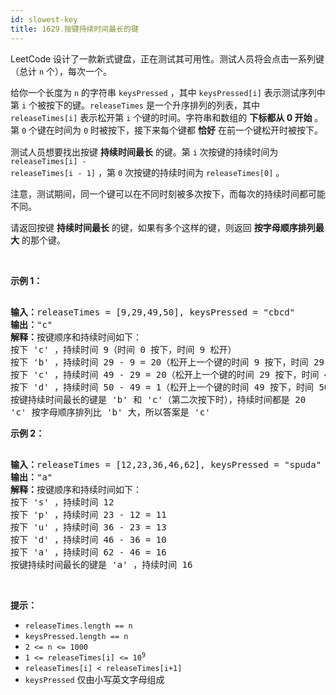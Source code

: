 ```yaml
---
id: slowest-key
title: 1629.按键持续时间最长的键
---
```

LeetCode 设计了一款新式键盘，正在测试其可用性。测试人员将会点击一系列键（总计 <code>n</code> 个），每次一个。

给你一个长度为 <code>n</code> 的字符串 <code>keysPressed</code> ，其中 <code>keysPressed[i]</code> 表示测试序列中第 <code>i</code> 个被按下的键。<code>releaseTimes</code> 是一个升序排列的列表，其中 <code>releaseTimes[i]</code> 表示松开第 <code>i</code> 个键的时间。字符串和数组的 **下标都从 0 开始** 。第 <code>0</code> 个键在时间为 <code>0</code> 时被按下，接下来每个键都 **恰好** 在前一个键松开时被按下。

测试人员想要找出按键 **持续时间最长** 的键。第 <code>i</code><sup> </sup>次按键的持续时间为 <code>releaseTimes[i] - releaseTimes[i - 1]</code> ，第 <code>0</code> 次按键的持续时间为 <code>releaseTimes[0]</code> 。

注意，测试期间，同一个键可以在不同时刻被多次按下，而每次的持续时间都可能不同。

请返回按键 **持续时间最长** 的键，如果有多个这样的键，则返回 **按字母顺序排列最大** 的那个键。

 

**示例 1：**


<pre><br/><strong>输入：</strong>releaseTimes = [9,29,49,50], keysPressed = &#34;cbcd&#34;<br/><strong>输出：</strong>&#34;c&#34;<br/><strong>解释：</strong>按键顺序和持续时间如下：<br/>按下 &#39;c&#39; ，持续时间 9（时间 0 按下，时间 9 松开）<br/>按下 &#39;b&#39; ，持续时间 29 - 9 = 20（松开上一个键的时间 9 按下，时间 29 松开）<br/>按下 &#39;c&#39; ，持续时间 49 - 29 = 20（松开上一个键的时间 29 按下，时间 49 松开）<br/>按下 &#39;d&#39; ，持续时间 50 - 49 = 1（松开上一个键的时间 49 按下，时间 50 松开）<br/>按键持续时间最长的键是 &#39;b&#39; 和 &#39;c&#39;（第二次按下时），持续时间都是 20<br/>&#39;c&#39; 按字母顺序排列比 &#39;b&#39; 大，所以答案是 &#39;c&#39;<br/></pre>

**示例 2：**


<pre><br/><strong>输入：</strong>releaseTimes = [12,23,36,46,62], keysPressed = &#34;spuda&#34;<br/><strong>输出：</strong>&#34;a&#34;<br/><strong>解释：</strong>按键顺序和持续时间如下：<br/>按下 &#39;s&#39; ，持续时间 12<br/>按下 &#39;p&#39; ，持续时间 23 - 12 = 11<br/>按下 &#39;u&#39; ，持续时间 36 - 23 = 13<br/>按下 &#39;d&#39; ，持续时间 46 - 36 = 10<br/>按下 &#39;a&#39; ，持续时间 62 - 46 = 16<br/>按键持续时间最长的键是 &#39;a&#39; ，持续时间 16</pre>

 

**提示：**


- <code>releaseTimes.length == n</code>
- <code>keysPressed.length == n</code>
- <code>2 &lt;= n &lt;= 1000</code>
- <code>1 &lt;= releaseTimes[i] &lt;= 10<sup>9</sup></code>
- <code>releaseTimes[i] &lt; releaseTimes[i+1]</code>
- <code>keysPressed</code> 仅由小写英文字母组成
